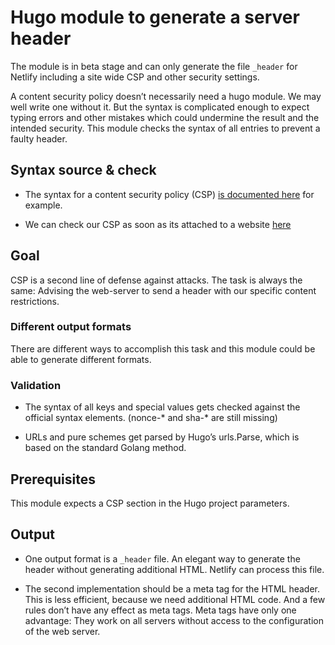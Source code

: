 # Hugo module to generate a server header

The module is in beta stage and can only generate the file `_header` for Netlify including a site wide CSP and other security settings.

A content security policy doesn’t necessarily need a hugo module. We may well write one without it. But the syntax is complicated enough to expect typing errors and other mistakes which could undermine the result and the intended security. This module checks the syntax of all entries to prevent a faulty header.

## Syntax source & check

- The syntax for a content security policy (CSP) [is documented here][csp] for example.

- We can check our CSP as soon as its attached to a website [here](https://observatory.mozilla.org/)

## Goal

CSP is a second line of defense against attacks. The task is always the same: Advising the web-server to send a header with our specific content restrictions. 

### Different output formats

There are different ways to accomplish this task and this module could be able to generate different formats.

### Validation

- The syntax of all keys and special values gets checked against the official syntax elements.  (nonce-* and sha-* are still missing)

- URLs and pure schemes get parsed by Hugo’s urls.Parse, which is based on the standard Golang method.

## Prerequisites

This module expects a CSP section in the Hugo project parameters.

## Output

- One output format is a `_header` file. An elegant way to generate the header without generating additional HTML. Netlify can process this file.

- The second implementation should be a meta tag for the HTML header. This is less efficient, because we need additional HTML code. And a few rules don’t have any effect as meta tags. Meta tags have only one advantage: They work on all servers without access to the configuration of the web server.  

[csp]: https://developer.mozilla.org/en-US/docs/Web/HTTP/CSP "MDN"
